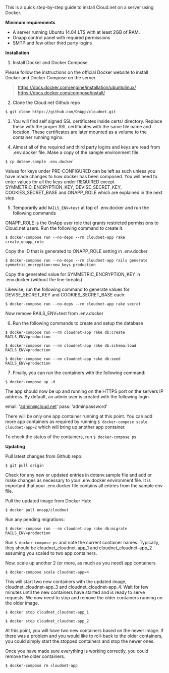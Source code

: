 This is a quick step-by-step guide to install Cloud.net on a server using Docker.

**Minimum requirements**

* A server running Ubuntu 14.04 LTS with at least 2GB of RAM.
* Onapp control panel with required permissions
* SMTP and few other third party logins

**Installation**

1. Install Docker and Docker Compose

  Please follow the instructions on the official Docker website to install Docker and Docker Compose on the server. 

  > https://docs.docker.com/engine/installation/ubuntulinux/
  > https://docs.docker.com/compose/install/

2. Clone the Cloud.net Github repo

  `$ git clone https://github.com/OnApp/cloudnet.git`

3. You will find self signed SSL certificates inside certs/ directory. Replace these with the proper SSL certificates with the same file name and location. These certificates are later mounted as a volume to the container running nginx.
  
4. Almost all of the required and third party logins and keys are read from .env.docker file. Make a copy of the sample environment file.

  `$ cp dotenv.sample .env.docker`
  
  Values for keys under PRE-CONFIGURED can be left as such unless you have made changes to how docker has been composed. You will need to enter values for all the keys under REQUIRED except SYMMETRIC_ENCRYPTION_KEY, DEVISE_SECRET_KEY, COOKIES_SECRET_BASE and ONAPP_ROLE which are explained in the next step.
    
5. Temporarily add `RAILS_ENV=test` at top of .env.docker and run the following commands

  ONAPP_ROLE is the OnApp user role that grants restricted permissions to Cloud.net users. Run the following command to create it.

  `$ docker-compose run --no-deps --rm cloudnet-app rake create_onapp_role`

  Copy the ID that is generated to ONAPP_ROLE setting in .env.docker

  `$ docker-compose run --no-deps --rm cloudnet-app rails generate symmetric_encryption:new_keys production`

  Copy the generated value for SYMMETRIC_ENCRYPTION_KEY in .env.docker (without the line-breaks)

  Likewise, run the following command to generate values for DEVISE_SECRET_KEY and COOKIES_SECRET_BASE each:

  `$ docker-compose run --no-deps --rm cloudnet-app rake secret`

  Now remove RAILS_ENV=test from .env.docker

6. Run the following commands to create and setup the database

  `$ docker-compose run --rm cloudnet-app rake db:create RAILS_ENV=production`

  `$ docker-compose run --rm cloudnet-app rake db:schema:load RAILS_ENV=production`

  `$ docker-compose run --rm cloudnet-app rake db:seed RAILS_ENV=production`
 
7. Finally, you can run the containers with the following command:

  `$ docker-compose up -d`
  
The app should now be up and running on the HTTPS port on the servers IP address. By default, an admin user is created with the following login.

email: 'admin@cloud.net'
pass: 'adminpassword'

There will be only one app container running at this point. You can add more app containers as required by running `$ docker-compose scale cloudnet-app=2` which will bring up another app container.

To check the status of the containers, run `$ docker-compose ps`

**Updating**

Pull latest changes from Github repo:

`$ git pull origin`

Check for any new or updated entries in dotenv.sample file and add or make changes as necessary to your .env.docker environment file. It is important that your .env.docker file contains all entries from the sample env file.

Pull the updated image from Docker Hub:

`$ docker pull onapp/cloudnet`

Run any pending migrations:

`$ docker-compose run --rm cloudnet-app rake db:migrate RAILS_ENV=production`

Run `$ docker-compose ps` and note the current container names. Typically, they should be cloudnet_cloudnet-app_1 and cloudnet_cloudnet-app_2 assuming you scaled to two app containers.

Now, scale up another 2 (or more, as much as you need) app containers.

`$ docker-compose scale cloudnet-app=4`

This will start two new containers with the updated image, cloudnet_cloudnet-app_3 and cloudnet_cloudnet-app_4. Wait for few minutes until the new containers have started and is ready to serve requests. We now need to stop and remove the older containers running on the older image.

`$ docker stop cloudnet_cloudnet-app_1`

`$ docker stop cloudnet_cloudnet-app_2`

At this point, you will have two new containers based on the newer image. If there was a problem and you would like to roll-back to the older containers, you could simply start the stopped containers and stop the newer ones.

Once you have made sure everything is working correctly, you could remove the older containers.

`$ docker-compose rm cloudnet-app`
